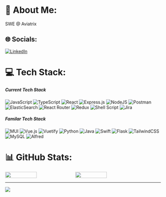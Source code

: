 # 💫 About Me:
SWE @ Aviatrix


## 🌐 Socials:
[![LinkedIn](https://img.shields.io/badge/LinkedIn-%230077B5.svg?logo=linkedin&logoColor=white)](https://linkedin.com/in/tonychen47) 

# 💻 Tech Stack:

##### Current Tech Stack
![JavaScript](https://img.shields.io/badge/javascript-%23323330.svg?style=plastic&logo=javascript&logoColor=%23F7DF1E)
![TypeScript](https://img.shields.io/badge/typescript-%23007ACC.svg?style=plastic&logo=typescript&logoColor=white)
![React](https://img.shields.io/badge/react-%2320232a.svg?style=plastic&logo=react&logoColor=%2361DAFB)
![Express.js](https://img.shields.io/badge/express.js-%23404d59.svg?style=plastic&logo=express&logoColor=%2361DAFB)
![NodeJS](https://img.shields.io/badge/node.js-6DA55F?style=plastic&logo=node.js&logoColor=white)
![Postman](https://img.shields.io/badge/Postman-FF6C37?style=plastic&logo=postman&logoColor=white)
![ElasticSearch](https://img.shields.io/badge/-ElasticSearch-005571?style=plastic&logo=elasticsearch)
![React Router](https://img.shields.io/badge/React_Router-CA4245?style=plastic&logo=react-router&logoColor=white)
![Redux](https://img.shields.io/badge/redux-%23593d88.svg?style=plastic&logo=redux&logoColor=white)
![Shell Script](https://img.shields.io/badge/shell_script-%23121011.svg?style=plastic&logo=gnu-bash&logoColor=white)
![Jira](https://img.shields.io/badge/jira-%230A0FFF.svg?style=plastic&logo=jira&logoColor=white)

##### Familar Tech Stack
![MUI](https://img.shields.io/badge/MUI-%230081CB.svg?style=plastic&logo=material-ui&logoColor=white)
![Vue.js](https://img.shields.io/badge/vuejs-%2335495e.svg?style=plastic&logo=vuedotjs&logoColor=%234FC08D)
![Vuetify](https://img.shields.io/badge/Vuetify-1867C0?style=plastic&logo=vuetify&logoColor=AEDDFF)
![Python](https://img.shields.io/badge/python-3670A0?style=plastic&logo=python&logoColor=ffdd54)
![Java](https://img.shields.io/badge/java-%23ED8B00.svg?style=plastic&logo=java&logoColor=white)
![Swift](https://img.shields.io/badge/swift-F54A2A?style=plastic&logo=swift&logoColor=white)
![Flask](https://img.shields.io/badge/flask-%23000.svg?style=plastic&logo=flask&logoColor=white)
![TailwindCSS](https://img.shields.io/badge/tailwindcss-%2338B2AC.svg?style=plastic&logo=tailwind-css&logoColor=white)
![MySQL](https://img.shields.io/badge/mysql-%2300f.svg?style=plastic&logo=mysql&logoColor=white)
![Alfred](https://img.shields.io/badge/alfred-%235C1F87.svg?style=plastic&logo=alfred)


# 📊 GitHub Stats:
<div style="display: flex; width: 100%">
  <img style="width: 45%" src="https://github-readme-stats.vercel.app/api?username=tonynchen&theme=react&hide_border=false&include_all_commits=true&count_private=true" />
  <img style="width: 45%" src="https://github-readme-streak-stats.herokuapp.com/?user=tonynchen&theme=react&hide_border=false" />
</div>

---

[![](https://visitcount.itsvg.in/api?id=tonynchen&icon=0&color=0)](https://visitcount.itsvg.in)

